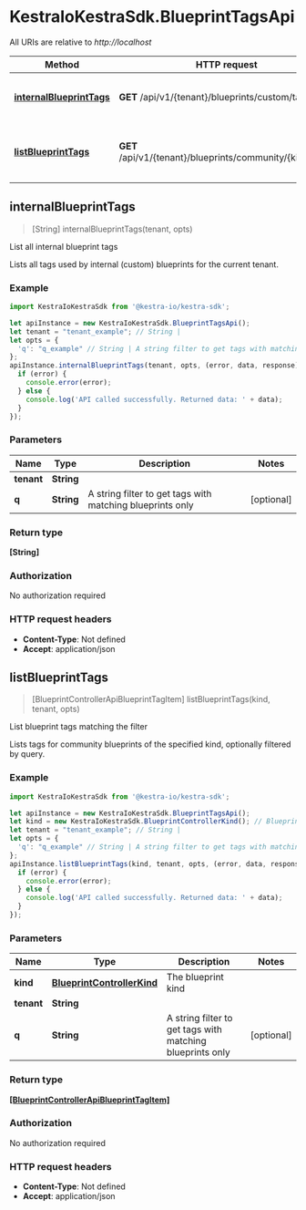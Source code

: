 # KestraIoKestraSdk.BlueprintTagsApi

All URIs are relative to *http://localhost*

Method | HTTP request | Description
------------- | ------------- | -------------
[**internalBlueprintTags**](BlueprintTagsApi.md#internalBlueprintTags) | **GET** /api/v1/{tenant}/blueprints/custom/tags | List all internal blueprint tags
[**listBlueprintTags**](BlueprintTagsApi.md#listBlueprintTags) | **GET** /api/v1/{tenant}/blueprints/community/{kind}/tags | List blueprint tags matching the filter



## internalBlueprintTags

> [String] internalBlueprintTags(tenant, opts)

List all internal blueprint tags

Lists all tags used by internal (custom) blueprints for the current tenant.

### Example

```javascript
import KestraIoKestraSdk from '@kestra-io/kestra-sdk';

let apiInstance = new KestraIoKestraSdk.BlueprintTagsApi();
let tenant = "tenant_example"; // String | 
let opts = {
  'q': "q_example" // String | A string filter to get tags with matching blueprints only
};
apiInstance.internalBlueprintTags(tenant, opts, (error, data, response) => {
  if (error) {
    console.error(error);
  } else {
    console.log('API called successfully. Returned data: ' + data);
  }
});
```

### Parameters


Name | Type | Description  | Notes
------------- | ------------- | ------------- | -------------
 **tenant** | **String**|  | 
 **q** | **String**| A string filter to get tags with matching blueprints only | [optional] 

### Return type

**[String]**

### Authorization

No authorization required

### HTTP request headers

- **Content-Type**: Not defined
- **Accept**: application/json


## listBlueprintTags

> [BlueprintControllerApiBlueprintTagItem] listBlueprintTags(kind, tenant, opts)

List blueprint tags matching the filter

Lists tags for community blueprints of the specified kind, optionally filtered by query.

### Example

```javascript
import KestraIoKestraSdk from '@kestra-io/kestra-sdk';

let apiInstance = new KestraIoKestraSdk.BlueprintTagsApi();
let kind = new KestraIoKestraSdk.BlueprintControllerKind(); // BlueprintControllerKind | The blueprint kind
let tenant = "tenant_example"; // String | 
let opts = {
  'q': "q_example" // String | A string filter to get tags with matching blueprints only
};
apiInstance.listBlueprintTags(kind, tenant, opts, (error, data, response) => {
  if (error) {
    console.error(error);
  } else {
    console.log('API called successfully. Returned data: ' + data);
  }
});
```

### Parameters


Name | Type | Description  | Notes
------------- | ------------- | ------------- | -------------
 **kind** | [**BlueprintControllerKind**](.md)| The blueprint kind | 
 **tenant** | **String**|  | 
 **q** | **String**| A string filter to get tags with matching blueprints only | [optional] 

### Return type

[**[BlueprintControllerApiBlueprintTagItem]**](BlueprintControllerApiBlueprintTagItem.md)

### Authorization

No authorization required

### HTTP request headers

- **Content-Type**: Not defined
- **Accept**: application/json

